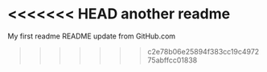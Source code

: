 <<<<<<< HEAD
another readme 
=======
My first readme
README update  from GitHub.com
>>>>>>> c2e78b06e25894f383cc19c497275abffcc01838
